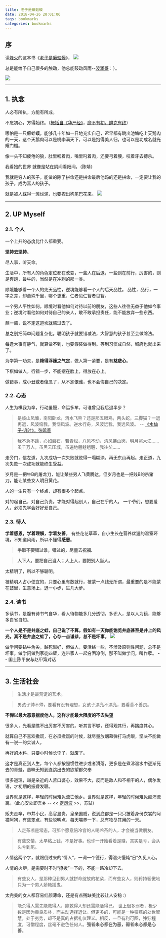 ```yaml
---
title: 老子是癞蛤蟆
date: 2018-04-26 20:01:06
tags: bookmarks
categories: bookmarks
---
```


## 序
读[烽火](https://baike.baidu.com/item/%E7%83%BD%E7%81%AB%E6%88%8F%E8%AF%B8%E4%BE%AF/9127348?fr=aladdin)的这本书《[老子是癞蛤蟆](https://baike.baidu.com/item/%E8%80%81%E5%AD%90%E6%98%AF%E7%99%9E%E8%9B%A4%E8%9F%86/4871434?fr=aladdin)》，
![](https://gss1.bdstatic.com/-vo3dSag_xI4khGkpoWK1HF6hhy/baike/c0%3Dbaike92%2C5%2C5%2C92%2C30/sign=e306f7ec0c33874488c8272e3066b29c/b03533fa828ba61ebdf161934134970a304e596a.jpg)

总是能给予自己很多的触动，他总能鼓动风雨--[波澜哥](https://baike.baidu.com/item/%E6%B3%A2%E6%BE%9C%E5%93%A5)：）。

<!--more-->

![](https://gss1.bdstatic.com/-vo3dSag_xI4khGkpoWK1HF6hhy/baike/c0%3Dbaike80%2C5%2C5%2C80%2C26/sign=7a3962be72310a55d029d6a6d62c28cc/5243fbf2b21193133d7107fd6e380cd791238d49.jpg)

---

## 1. 执念

人必有所执，方能有所成。

不忘初心，方得始终。（[概括自《华严经》](https://baike.baidu.com/item/%E5%8D%8E%E4%B8%A5%E7%BB%8F/1930991?fr=aladdin)，[靡不有初，鲜克有终](https://baike.baidu.com/item/%E9%9D%A1%E4%B8%8D%E6%9C%89%E5%88%9D%EF%BC%8C%E9%B2%9C%E5%85%8B%E6%9C%89%E7%BB%88/4433245?fr=aladdin)）

哪怕是一只癞蛤蟆，能够几十年如一日地充实自己，迟早都有跳出池塘吃上天鹅肉的一天，这个天鹅肉可以是桃李满天下，可以是抱得美人归，也可以是功成名就光耀门楣。

像一头不知疲倦的狼，肚里咽着肉，嘴里叼着肉，还要弓着腰，咬着牙去搏杀。

我看她的世界 就像是站在阴间看阳间。（陈靖）

我就是穷人的孩子，能做的除了拼命还是拼命最后他妈的还是拼命，一定要让我的孩子，成为富人的孩子。

就是被人踩得一滩烂泥，也要捏出狗尾巴花来。
![](https://gss2.bdstatic.com/9fo3dSag_xI4khGkpoWK1HF6hhy/baike/c0%3Dbaike220%2C5%2C5%2C220%2C73/sign=bb3d0303d0a20cf4529df68d17602053/ae51f3deb48f8c54765141ab3a292df5e1fe7fb0.jpg)

---

## 2. UP Myself

### 2.1. 个人

一个上升的态度比什么都重要。 

**坚持去坚持**。

尽人事，听天命。

生活中，所有人的角色定位都在改变，一些人在后退，一些则在前行，厉害的，则是奔跑，最牛的，当然是在冲刺的那一类。

顺境能够看一个人的先天品性，逆境能够看一个人的后天品性。
品性，品行，一字之差，却悬殊千里，哪个更重，仁者见仁智者见智。

一个男人平性如何，顺境时看他如何对待以前的朋友，这些人往往无益于他如今事业；逆境时看他如何对待自己的亲人，敢不敢承担责任，能不能放弃一些东西。

熬一熬，说不定这道坎就熬过去了。

总之别把简单问题复杂化，聪明孩子就要错减法，大智慧的孩子甚至会做除法。

每逢大事有静气，就算做不到，也要假装做得到。等到习惯成自然，城府也就出来了。

为学第一功夫，是**降得浮躁之气定**，做人第一紧要，是有**慈悲心**。

下棋如做人，行错一步，不能摆在脸上，得放在心上。

做错事，成小丑或者傻瓜了，从不怨恨谁，也不会悔自己的决定。

### 2.2. 心态
人生为棋我为卒，行动虽慢，命运多牟，可谁曾见我后退半步？

>是岐山凤雏，南阳卧龙，渭水飞熊？还是那五眼鸡，两头蛇，三脚猫？一退再退，风波恼我，我恼风波。逆水行舟，风波远我，我远风波。 -- [《水仙子·讥时》，张鸣善](https://baike.baidu.com/item/%E6%B0%B4%E4%BB%99%E5%AD%90%C2%B7%E8%AE%A5%E6%97%B6/4075463?fr=aladdin)

>我不急不躁，心如磐石，若青松，八风不动，清风拂山岗，明月照大江……
虽千万人，虽黑云压城，虽遍地魑魅魍魉，我往矣…… 

走旁门，信左道，九次成功一次失败就败得一塌糊涂，再无东山再起。走正道，九次失败一次成功就能终生受益。

岁月是一把牛B的屠龙刀，能让某些男人飞黄腾达。但岁月也是一把贱B的杀猪刀，能让某些女人明日黄花。

人的一生只有一个终点，却有很多个起点。

对的起自己，对自己负责，才能对得起别人，自己在乎的人。
一个爷们，想要爱人，必须先学会好好爱自己。

### 2.3. 待人
**学着感恩，学着理解，学着友善**。
有些花花草草，自小生长在营养优渥的温室环境，不知道风雨，所以不懂得**感恩**。

>**争取不要错过谁，错过的，尽量去祝福.**

>**人下人，要把自己当人；人上人，要把别人当人。**

太精明了，所以不够聪明。

被精明人占小便宜的，只要心里有数就行，被蒙一点钱无所谓，最重要的是不能蒙在鼓里，生意场上，退一小步，进几大步。

### 2.4. 读书

多读书，是腹有诗书气自华，看人待物能多几分透彻，多识人，是以人为镜，能够多自省自知。

**一个人是不是井底之蛙，自己说了不算。假如有一天你能饱览井底甚至是井上的风光，真不是井底之蛙了，心存一点谦恭，总不是坏事。**
![](https://raw.githubusercontent.com/JShell07/images/master/readbook.jpg)

做学问要钻牛角尖，越死越好，但做人，要活络一些，不涉及原则性问题，总不是坏事。做学问做到家徒四壁，连带家人一起穷困潦倒，那不叫做学问，叫作孽。 -- 国士陈平安与赵甲第对话

---

## 3. 生活社会

>生活才是最荒诞的艺术。

>男孩子帅不帅，要看有没有理想，女孩子漂亮不漂亮，要看善不善良。

**不惮以最大恶意揣度他人，这样才能最大限度的不去失望**

很多人，光看是瞧不出厉害不厉害的。听其言不够，还得观其行，再揣度其心。

就算自己不喜欢撒谎，在必须撒谎的时候，就尽量放烟幕弹打马虎眼，坚决不能做有一说一的实诚人。

再好的木料，只要小时候长歪了，就废了。

这才是真正到人生，每个人都按照惯性进步或者滑落，更多是在煮沸温水中逐渐死去的青蛙，愚昧无知到连跳出去的欲望都欠奉

很多道理，越是亲近的人苦口婆心，效果不大，反而是敌人和不相干的人，偶尔发语，才初期的振聋发聩。

世界就是这样，年轻的时候难免流亡他乡。世界就是这样，年轻的时候难免颠沛流离。（此心安处即吾乡 -- << [定风波](https://baike.baidu.com/item/%E6%AD%A4%E5%BF%83%E5%AE%89%E5%A4%84%E6%98%AF%E5%90%BE%E4%B9%A1/19189793?fr=aladdin) >>，苏轼）

贩夫走卒，市井小民，高官显贵，皇亲国戚，说到底都是一只只披着身份衣裳的阿猫阿狗，有些笨点，有些聪明点，每天喂养一下，总有物尽其用的一天。

>人走茶凉是常态，可那个愿意陪冷宫的人喝冷茶的人，才会被当做朋友。

>有些交情，太早粘上钱，不是好事。也许一开始看着是赚，其实是亏，会从头亏到尾。

人情这两个字，就跟倒过来的“情人”，一词一个德行，得温火慢炖“日”久见人心。

人情的火炉，是需要时不时“撩拨”一下的，不能一路冷却下去。

>有些女人，是那种见到男人就拼命绽放的花朵，而有些女人，则矜持骄傲地只为一个男人娇艳摇曳。

太完美的女人都容易红颜薄命，还是有点残缺美比较让人安稳 :)

>能杀得人需先能救得人，能救得人却还需能活得己。
>世上很多弱者，极少数是因为善良质朴，而主动选择退让。但更多的，可能是一种狡黠的处世智慧，处于劣势，却不是真的占据礼仪理义。相反，一旦有利可图，狰狞程度，可憎程度，丝毫不逊色任何人。**强者未必都在为恶，弱者未必都是心善**。